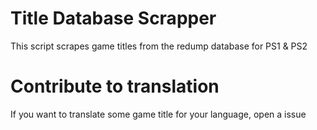 # Title Database Scrapper
This script scrapes game titles from the redump database for PS1 &amp; PS2



# Contribute to translation

If you want to translate some game title for your language, open a issue
